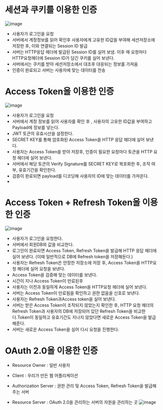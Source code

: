 # 세션과 쿠키를 이용한 인증
![image](https://github.com/mini-aron/IL/assets/105274015/95b715b7-5429-47f3-aff7-ac521a7318df)
+ 사용자가 로그인을 요청
+ 서버에서 계정정보를 읽어 확인후 사용자에게 고유한 ID값을 부여해 세션저장소에 저장한 후, 이와 연결되는 Session ID 발급
+ 서버는 HTTP응답 헤더에 발급된 Session ID를 실어 보냄. 이후 매 요청마다 HTTP요청헤더에 Session ID가 담긴 쿠키를 실어 보낸다.
+ 서버에서는 쿠키를 받아 세션저장소에서 대조후 대응되는 정보를 가져옴
+ 인증이 완료되고 서버는 사용자에 맞는 데이터를 전송

# Access Token을 이용한 인증

![image](https://github.com/mini-aron/IL/assets/105274015/8b7f70e2-716a-4e59-b2e6-593ba5ce216f)
+ 사용자가 로그인을 요청
+ 서버에서 계정 정보를 읽어 사용자를 확인 후 , 사용자의 고유한 ID값을 부여하고 Payload에 정보를 넣는다.
+ JWT 토큰의 유효시산을 설정한다.
+ SECRET KEY를 통해 암호화된 Access Token을 HTTP 응답 헤더에 실어 보낸다.
+ 사용자는 Access Token을 받아 저장후, 인증이 필요한 요청마다 토큰을 HTTP 요청 헤더에 실어 보낸다.
+ 서버에서 해당 토큰의 Verify Signature를 SECRET KEY로 복호화한 후, 조작 여부, 유효기간을 확인한다.
+ 검증이 완료되면 payload를 디코딩해 사용자의 ID에 맞는 데이터를 가져온다.
+ 
# Access Token + Refresh Token을 이용한 인증
![image](https://github.com/mini-aron/IL/assets/105274015/43ca4ed4-a77d-426f-a8ad-48045552beeb)
+ 사용자가 로그인을 요청한다.
+ 서버에서 회원DB와 값을 비교한다.
+ 로그인이 완료되면 Access Token, Refresh Token을 발급해 HTTP 응답 헤더에 실어 보낸다. (이때 일반적으로 DB에 Refresh token을 저장해둔다.)
+ 사용자는 Refresh Token은 안정한 저장소에 저장 후, Access Token을 HTTP요청 해더에 실어 요청을 보낸다.
+ Access Token을 검증해 맞는 데이터를 보낸다.
+ 시간이 지나 Access Token이 만료된후
+ 사용자는 이전과 동일하게 Access Token을 HTTP요청 헤더에 실어 보낸다.
+ 서버는 Access Token이 만료됨을 확인하고 권한 없음을 신호로 보낸다.
+ 사용자는 Refresh Token과Access token을 실어 보낸다.
+ 서버는  받은 Access Token이 조작되지 않았는지 확인한 후, HTTP 요청 헤더의 Refresh Token과 사용자의 DB에 저장되어 있던 Refresh Token을 비교한다.Token이 동일하고 유효기간도 지나지 않았다면 새로운 Access Token을 발급해준다.
+ 서버는 새로운 Access Token을 실어 다시 요청을 진행한다.



# OAuth 2.0을 이용한 인증

+ Resource Owner : 일반 사용자

+ Client : 우리가 만든 웹 어플리케이션

+ Authorization Server : 권한 관리 및 Access Token, Refresh Token을 발급해주는 서버

+ Resource Server : OAuth 2.0을 관리하는 서버의 자원을 관리하는 곳
![image](https://github.com/mini-aron/IL/assets/105274015/52ad46f8-864b-441b-ac9c-3010d29adc46)

